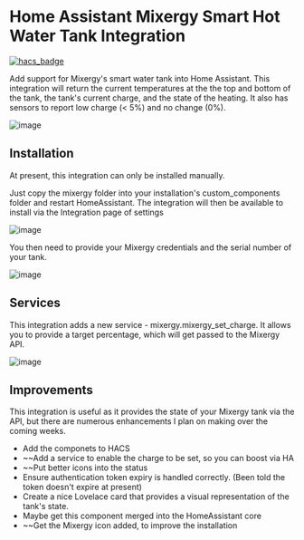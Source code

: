 # Home Assistant Mixergy Smart Hot Water Tank Integration

[![hacs_badge](https://img.shields.io/badge/HACS-Custom-41BDF5.svg?style=for-the-badge)](https://github.com/hacs/integration)

Add support for Mixergy's smart water tank into Home Assistant. This integration will return the current temperatures at the the top and bottom of the tank, the tank's current charge, and the state of the heating. It also has sensors to report low charge (< 5%) and no change (0%).

![image](https://user-images.githubusercontent.com/302741/130429951-3d47f5c1-39e7-40c7-a160-006615383735.png)

## Installation

At present, this integration can only be installed manually.

Just copy the mixergy folder into your installation's custom_components folder and restart HomeAssistant. The integration will then be available to install via the Integration page of settings

![image](https://user-images.githubusercontent.com/302741/130430354-cbe935cc-fa55-4cec-bcb2-333409e7ebdd.png)

You then need to provide your Mixergy credentials and the serial number of your tank. 

![image](https://user-images.githubusercontent.com/302741/130430401-7499d0f8-872c-4062-a743-49d5fd686fcd.png)

## Services

This integration adds a new service - mixergy.mixergy_set_charge. It allows you to provide a target percentage, which will get passed to the Mixergy API.

![image](https://user-images.githubusercontent.com/302741/134326151-7e1583fe-f3b7-482f-82ab-016f2f662cb6.png)

## Improvements

This integration is useful as it provides the state of your Mixergy tank via the API, but there are numerous enhancements I plan on making over the coming weeks.

* Add the componets to HACS
* ~~Add a service to enable the charge to be set, so you can boost via HA
* ~~Put better icons into the status
* Ensure authentication token expiry is handled correctly. (Been told the token doesn't expire at present)
* Create a nice Lovelace card that provides a visual representation of the tank's state.
* Maybe get this component merged into the HomeAssistant core
* ~~Get the Mixergy icon added, to improve the installation


